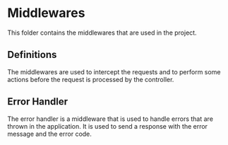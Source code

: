 # Middlewares

This folder contains the middlewares that are used in the project.

## Definitions

The middlewares are used to intercept the requests and to perform some actions before the request is processed by the controller.

## Error Handler

The error handler is a middleware that is used to handle errors that are thrown in the application. It is used to send a response with the error message and the error code.
